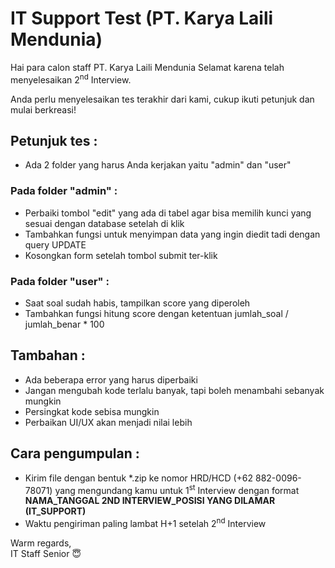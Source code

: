 # IT Support Test (PT. Karya Laili Mendunia)
Hai para calon staff PT. Karya Laili Mendunia
Selamat karena telah menyelesaikan 2<sup>nd</sup> Interview.

Anda perlu menyelesaikan tes terakhir dari kami, cukup ikuti petunjuk dan mulai berkreasi!

## Petunjuk tes :
* Ada 2 folder yang harus Anda kerjakan yaitu "admin" dan "user"

### Pada folder "admin" :
* Perbaiki tombol "edit" yang ada di tabel agar bisa memilih kunci yang sesuai dengan database setelah di klik<br>
* Tambahkan fungsi untuk menyimpan data yang ingin diedit tadi dengan query UPDATE<br>
* Kosongkan form setelah tombol submit ter-klik

### Pada folder "user" :
* Saat soal sudah habis, tampilkan score yang diperoleh<br>
* Tambahkan fungsi hitung score dengan ketentuan jumlah_soal / jumlah_benar * 100

## Tambahan :
* Ada beberapa error yang harus diperbaiki<br>
* Jangan mengubah kode terlalu banyak, tapi boleh menambahi sebanyak mungkin<br>
* Persingkat kode sebisa mungkin<br>
* Perbaikan UI/UX akan menjadi nilai lebih

## Cara pengumpulan :
* Kirim file dengan bentuk \*.zip ke nomor HRD/HCD (+62 882-0096-78071) yang mengundang kamu untuk 1<sup>st</sup> Interview dengan format <b>NAMA_TANGGAL 2ND INTERVIEW_POSISI YANG DILAMAR (IT_SUPPORT)</b><br>
* Waktu pengiriman paling lambat H+1 setelah 2<sup>nd</sup> Interview

Warm regards,<br>
IT Staff Senior :innocent:
